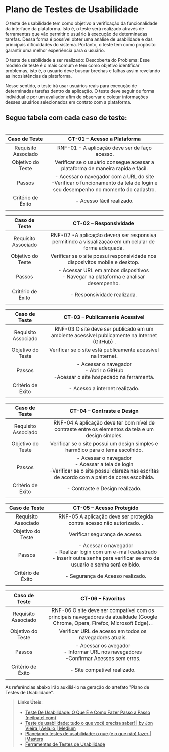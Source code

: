 # Plano de Testes de Usabilidade

O teste de usabilidade tem como objetivo a verificação da funcionalidade da interface da plataforma. Isto é, o teste será realizado através de ferramentas que vão permitir o usuário à execução de determinadas tarefas. Dessa forma é possível obter uma análise de usabilidade e das principais dificuldades do sistema. Portanto, o teste tem como propósito garantir uma melhor experiência para o usuário.

O teste de usabilidade a ser realizado: Descoberta do Problema: Esse modelo de teste é o mais comum e tem como objetivo identificar problemas, isto é, o usuário deve buscar brechas e falhas assim revelando as incosistências da plataforma.

Nesse sentido, o teste irá usar usuários reais para execução de determinadas tarefas dentro da aplicação. O teste deve seguir de forma individual e por um avaliador afim de observar e coletar informações desses usuários selecionados em contato com a plataforma.


## **Segue tabela com cada caso de teste**:
#


 
| **Caso de Teste** 	| **CT-01 – Acesso a Plataforma** 	|
|:---:	|:---:	|
|	Requisito Associado 	| RNF-01 - A aplicação deve ser de faço acesso. |
| Objetivo do Teste 	| Verificar se o usuário consegue acessar a plataforma de maneira rapida e fácil. |
| Passos 	| - Acessar o navegador com a URL do site <br> -Verificar o funcionamento da tela de login e seu desempenho no momento do cadastro. |
|Critério de Êxito | - Acesso fácil realizado. |
|  	|  	|

| **Caso de Teste** 	| **CT-02 – Responsividade**	|
|:---:	|:---:	|
|Requisito Associado | RNF-02	-A aplicação deverá ser responsiva permitindo a visualização em um celular de forma adequada. |
| Objetivo do Teste 	| Verificar se o site possui responsividade nos disposivitos mobile e desktop. |
| Passos 	| - Acessar URL em ambos dispositivos <br> - Navegar na plataforma e analisar desempenho.  |
|Critério de Êxito | - Responsividade realizada. |
|  	|  	|

| **Caso de Teste** 	| **CT-03 – Publicamente Acessível**	|
|:---:	|:---:	|
|Requisito Associado | RNF-03 O site deve ser publicado em um ambiente acessível publicamente na Internet (GitHub) . |
| Objetivo do Teste 	| Verificar se o site está publicamente acessivel na Internet. |
| Passos 	| - Acessar o navegador <br> - Abrir o GitHub <br> -Acessar o site hospedado na ferramenta. |
|Critério de Êxito | - Acesso a internet realizado. |
|  	|  	|

| **Caso de Teste** 	| **CT-04 – Contraste e Design**	|
|:---:	|:---:	|
|Requisito Associado | RNF-04 A aplicação deve ter bom nível de contraste entre os elementos da tela e um design simples.  |
| Objetivo do Teste 	| Verificar se o site possui um design simples e harmôico para o tema escolhido.
| Passos 	| - Acessar o navegador <br> - Acessar a tela de login <br> -Verificar se o site possui clareza nas escritas de acordo com a palet de cores escolhida. |
|Critério de Êxito | - Contraste e Design realizado. |
|  	|  	|

| **Caso de Teste** 	| **CT-05 – Acesso Protegido** 
|:---:	|:---:	|
|Requisito Associado | RNF-05 A aplicação deve ser protegida contra acesso não autorizado. . |
| Objetivo do Teste 	| Verificar segurança de acesso. |
| Passos 	| - Acessar o navegador <br> - Realizar login com um e-mail cadastrado <br> - Inserir outra senha para verificar se erro de usuario e senha será exibido. |
|Critério de Êxito | - Segurança de Acesso realizado. |
|  	|  	|

| **Caso de Teste** 	| **CT-06 – Favoritos**	|
|:---:	|:---:	|
|Requisito Associado | RNF-06 O site deve ser compatível com os principais navegadores da atualidade (Google Chrome, Opera, Firefox, Microsoft Edge). . |
| Objetivo do Teste 	| Verificar URL de acesso em todos os navegadores atuais. |
| Passos 	| - Acessar os avegador <br> - Informar URL nos navegadores <br> -Confirmar Acessos sem erros. |
|Critério de Êxito | - Site compatível realizado. |
|  	|  	|


As referências abaixo irão auxiliá-lo na geração do artefato "Plano de Testes de Usabilidade".

> **Links Úteis**:
> - [Teste De Usabilidade: O Que É e Como Fazer Passo a Passo (neilpatel.com)](https://neilpatel.com/br/blog/teste-de-usabilidade/)
> - [Teste de usabilidade: tudo o que você precisa saber! | by Jon Vieira | Aela.io | Medium](https://medium.com/aela/teste-de-usabilidade-o-que-voc%C3%AA-precisa-saber-39a36343d9a6/)
> - [Planejando testes de usabilidade: o que (e o que não) fazer | iMasters](https://imasters.com.br/design-ux/planejando-testes-de-usabilidade-o-que-e-o-que-nao-fazer/)
> - [Ferramentas de Testes de Usabilidade](https://www.usability.gov/how-to-and-tools/resources/templates.html)
